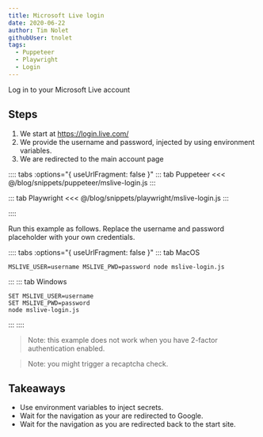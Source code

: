 ```yaml
---
title: Microsoft Live login
date: 2020-06-22
author: Tim Nolet
githubUser: tnolet
tags: 
  - Puppeteer
  - Playwright
  - Login
---
```


Log in to your Microsoft Live account

## Steps

1. We start at https://login.live.com/
4. We provide the username and password, injected by using environment variables.
5. We are redirected to the main account page

:::: tabs :options="{ useUrlFragment: false }"
::: tab Puppeteer 
<<< @/blog/snippets/puppeteer/mslive-login.js
:::

::: tab Playwright
<<< @/blog/snippets/playwright/mslive-login.js
:::

::::

Run this example as follows. Replace the username and password placeholder with your own credentials.

:::: tabs :options="{ useUrlFragment: false }"
::: tab MacOS
```shell script
MSLIVE_USER=username MSLIVE_PWD=password node mslive-login.js
```
:::
::: tab Windows
```shell script
SET MSLIVE_USER=username
SET MSLIVE_PWD=password
node mslive-login.js
```
:::
::::


> Note: this example does not work when you have 2-factor authentication enabled.

> Note: you might trigger a recaptcha check.


## Takeaways

- Use environment variables to inject secrets.
- Wait for the navigation as your are redirected to Google.
- Wait for the navigation as you are redirected back to the start site.





